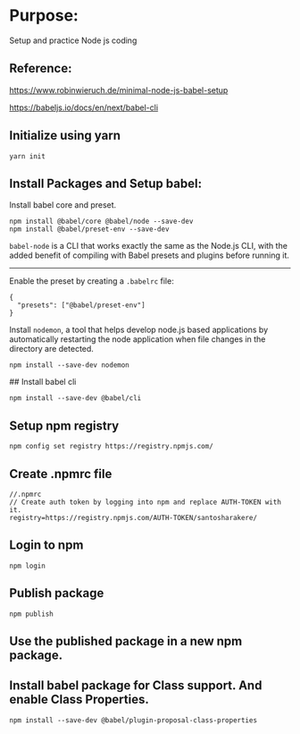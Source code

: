 # Purpose:

Setup and practice Node js coding

## Reference:

https://www.robinwieruch.de/minimal-node-js-babel-setup

https://babeljs.io/docs/en/next/babel-cli

## Initialize using yarn
```
yarn init
```

## Install Packages and Setup babel:

Install babel core and preset.

```
npm install @babel/core @babel/node --save-dev
npm install @babel/preset-env --save-dev
```

`babel-node` is a CLI that works exactly the same as the Node.js CLI, with the added benefit of compiling with Babel presets and plugins before running it.

---

Enable the preset by creating a `.babelrc` file:

```
{
  "presets": ["@babel/preset-env"]
}
```

Install `nodemon`, a tool that helps develop node.js based applications by automatically restarting the node application when file changes in the directory are detected.

```
npm install --save-dev nodemon
```

## Install babel cli

```
npm install --save-dev @babel/cli
```

## Setup npm registry

```
npm config set registry https://registry.npmjs.com/
```

## Create .npmrc file

```
//.npmrc
// Create auth token by logging into npm and replace AUTH-TOKEN with it.
registry=https://registry.npmjs.com/AUTH-TOKEN/santosharakere/
```
## Login to npm
```
npm login
```
## Publish package
```
npm publish
```
## Use the published package in a new npm package.

## Install babel package for Class support. And enable Class Properties.
```
npm install --save-dev @babel/plugin-proposal-class-properties
```
